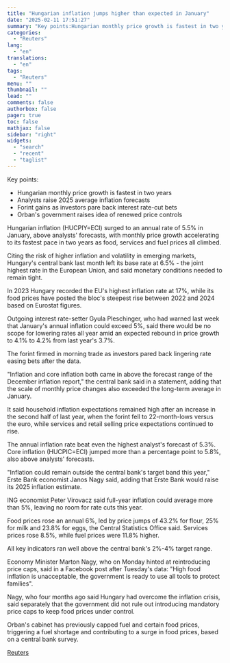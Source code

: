 ```yaml
---
title: "Hungarian inflation jumps higher than expected in January"
date: "2025-02-11 17:51:27"
summary: "Key points:Hungarian monthly price growth is fastest in two yearsAnalysts raise 2025 average inflation forecastsForint gains as investors pare back interest rate-cut betsOrban's government raises idea of renewed price controlsHungarian inflation (HUCPIY=ECI) surged to an annual rate of 5.5% in January, above analysts' forecasts, with monthly price growth accelerating to..."
categories:
  - "Reuters"
lang:
  - "en"
translations:
  - "en"
tags:
  - "Reuters"
menu: ""
thumbnail: ""
lead: ""
comments: false
authorbox: false
pager: true
toc: false
mathjax: false
sidebar: "right"
widgets:
  - "search"
  - "recent"
  - "taglist"
---
```


Key points:

* Hungarian monthly price growth is fastest in two years
* Analysts raise 2025 average inflation forecasts
* Forint gains as investors pare back interest rate-cut bets
* Orban's government raises idea of renewed price controls

Hungarian inflation (HUCPIY=ECI) surged to an annual rate of 5.5% in January, above analysts' forecasts, with monthly price growth accelerating to its fastest pace in two years as food, services and fuel prices all climbed.

Citing the risk of higher inflation and volatility in emerging markets, Hungary's central bank last month left its base rate at 6.5% - the joint highest rate in the European Union, and said monetary conditions needed to remain tight.

In 2023 Hungary recorded the EU's highest inflation rate at 17%, while its food prices have posted the bloc's steepest rise between 2022 and 2024 based on Eurostat figures.

Outgoing interest rate-setter Gyula Pleschinger, who had warned last week that January's annual inflation could exceed 5%, said there would be no scope for lowering rates all year amid an expected rebound in price growth to 4.1% to 4.2% from last year's 3.7%.

The forint firmed in morning trade as investors pared back lingering rate easing bets after the data.

"Inflation and core inflation both came in above the forecast range of the December inflation report," the central bank said in a statement, adding that the scale of monthly price changes also exceeded the long-term average in January.

It said household inflation expectations remained high after an increase in the second half of last year, when the forint fell to 22-month-lows versus the euro, while services and retail selling price expectations continued to rise.

The annual inflation rate beat even the highest analyst's forecast of 5.3%. Core inflation (HUCPIC=ECI) jumped more than a percentage point to 5.8%, also above analysts' forecasts.

"Inflation could remain outside the central bank's target band this year," Erste Bank economist Janos Nagy said, adding that Erste Bank would raise its 2025 inflation estimate.

ING economist Peter Virovacz said full-year inflation could average more than 5%, leaving no room for rate cuts this year.

Food prices rose an annual 6%, led by price jumps of 43.2% for flour, 25% for milk and 23.8% for eggs, the Central Statistics Office said. Services prices rose 8.5%, while fuel prices were 11.8% higher.

All key indicators ran well above the central bank's 2%-4% target range.

Economy Minister Marton Nagy, who on Monday hinted at reintroducing price caps, said in a Facebook post after Tuesday's data: "High food inflation is unacceptable, the government is ready to use all tools to protect families".

Nagy, who four months ago said Hungary had overcome the inflation crisis, said separately that the government did not rule out introducing mandatory price caps to keep food prices under control.

Orban's cabinet has previously capped fuel and certain food prices, triggering a fuel shortage and contributing to a surge in food prices, based on a central bank survey.

[Reuters](https://www.tradingview.com/news/reuters.com,2025:newsml_L1N3P20AF:0-hungarian-inflation-jumps-higher-than-expected-in-january/)
